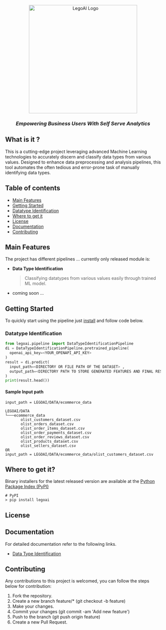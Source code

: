 <p align="center">
  <a href="https://github.com/legoai-opensource/legoai">
      <img src="https://github.com/narotsitkarki/DI_OPENSOURCE/blob/master/documentation/gray%20LEG0AI%20Cymk%20color%20JPG.jpg" alt="LegoAI Logo" width=350>
  </a>

  <h3 align="center"><i>Empowering Business Users With Self Serve Analytics</i></h3> 

## What is it ?
This is a cutting-edge project leveraging advanced Machine Learning technologies to accurately discern and classify data types from various values. Designed to enhance data preprocessing and analysis pipelines, this tool automates the often tedious and error-prone task of manually identifying data types.

## Table of contents
- [Main Features](#main-features)
- [Getting Started](#getting-started)
- [Datatype Identification](#datatype-identification)
- [Where to get it](#where-to-get-it)
- [License](#license)
- [Documentation](#documentation)
- [Contributing](#contributing)
## Main Features
The project has different pipelines ... currently only released module is:
- **Data Type Identification**
    > Classifying datatypes from various values easily through trained ML model.
- coming soon ...  
##  Getting Started
To quickly start using the pipeline just [install](#where-to-get-it) and follow code below.
### Datatype Identification
```python
from legoai.pipeline import DataTypeIdentificationPipeline
di = DataTypeIdentificationPipeline.pretrained_pipeline(
  openai_api_key=<YOUR_OPENAPI_API_KEY>
)
result = di.predict(
  input_path=<DIRECTORY OR FILE PATH OF THE DATASET> ,
  output_path=<DIRECTORY PATH TO STORE GENERATED FEATURES AND FINAL RESULT>
)
print(result.head())
```
 #### Sample Input path
 ```
input_path = LEGOAI/DATA/ecommerce_data

LEGOAI/DATA
└───ecommerce_data
        olist_customers_dataset.csv
        olist_orders_dataset.csv
        olist_order_items_dataset.csv
        olist_order_payments_dataset.csv
        olist_order_reviews_dataset.csv
        olist_products_dataset.csv
        olist_sellers_dataset.csv
OR
input_path = LEGOAI/DATA/ecommerce_data/olist_customers_dataset.csv
```
## Where to get it?
Binary installers for the latest released version are available at the [Python Package Index (PyPI)](https://pypi.org/project/)
```
# PyPI
> pip install legoai
```

## License

## Documentation
For detailed documentation refer to the following links.
- [Data Type Identification](legoai/modules/datatype_identification)

    
    
## Contributing
Any contributions to this project is welcomed, you can follow the steps below for contribution:
1. Fork the repository.
2. Create a new branch feature/* (git checkout -b feature)
3. Make your changes.
4. Commit your changes (git commit -am 'Add new feature')
5. Push to the branch (git push origin feature)
6. Create a new Pull Request.




